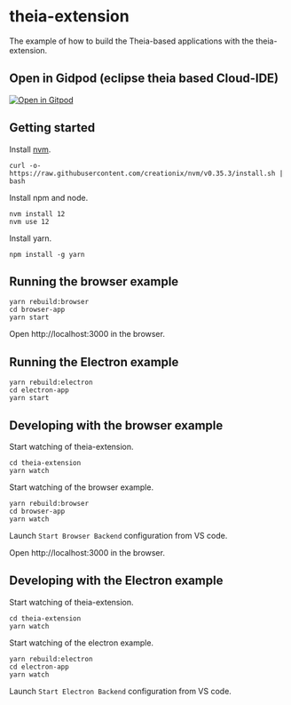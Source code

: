# theia-extension
The example of how to build the Theia-based applications with the theia-extension.

## Open in Gidpod (eclipse theia based Cloud-IDE)
[![Open in Gitpod ](https://gitpod.io/button/open-in-gitpod.svg)](https://gitpod.io/#https://github.com/axonivy/ivy-theia-extension/)

## Getting started

Install [nvm](https://github.com/creationix/nvm#install-script).

    curl -o- https://raw.githubusercontent.com/creationix/nvm/v0.35.3/install.sh | bash

Install npm and node.

    nvm install 12
    nvm use 12

Install yarn.

    npm install -g yarn

## Running the browser example

    yarn rebuild:browser
    cd browser-app
    yarn start

Open http://localhost:3000 in the browser.

## Running the Electron example

    yarn rebuild:electron
    cd electron-app
    yarn start

## Developing with the browser example

Start watching of theia-extension.

    cd theia-extension
    yarn watch

Start watching of the browser example.

    yarn rebuild:browser
    cd browser-app
    yarn watch

Launch `Start Browser Backend` configuration from VS code.

Open http://localhost:3000 in the browser.

## Developing with the Electron example

Start watching of theia-extension.

    cd theia-extension
    yarn watch

Start watching of the electron example.

    yarn rebuild:electron
    cd electron-app
    yarn watch

Launch `Start Electron Backend` configuration from VS code.
